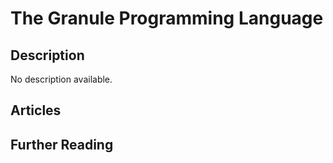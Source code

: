 # The Granule Programming Language

## Description

No description available.

## Articles

## Further Reading